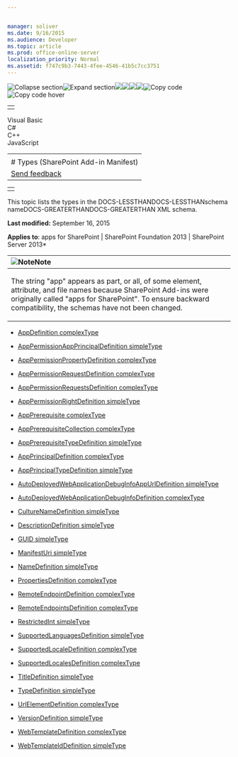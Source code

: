 ```yaml
---


manager: soliver
ms.date: 9/16/2015
ms.audience: Developer
ms.topic: article
ms.prod: office-online-server
localization_priority: Normal
ms.assetid: f747c9b3-7443-4fee-4546-41b5c7cc3751
---
```


![Collapse
section](../icons/collapse_all.gif "Collapse section")![Expand
section](../icons/expand_all.gif "Expand section")![](../icons/collapse_all.gif)![](../icons/expand_all.gif)![](../icons/dropdown.gif)![](../icons/dropdownHover.gif)![Copy
code](../icons/copycode.gif "Copy code")![Copy code
hover](../icons/copycodeHighlight.gif "Copy code hover")
<table>
<tbody>
<tr class="odd">
<td align="left"></td>
</tr>
</tbody>
</table>

Visual Basic  
C\#  
C++  
JavaScript  

<table>
<tbody>
<tr class="odd">
<td align="left"><span id="runningHeaderText"></span></td>
</tr>
<tr class="even">
<td align="left"># Types (SharePoint Add-in Manifest)</td>
</tr>
<tr class="odd">
<td align="left"><span id="headfeedbackarea" class="feedbackhead"><a href="javascript:SubmitFeedback(&#39;docthis@Microsoft.com&#39;,&#39;&#39;,&#39;&#39;,&#39;&#39;,&#39;1.0.18082.1225&#39;,&#39;%0\dThank%20you%20for%20your%20feedback.%20The%20developer%20writing%20teams%20use%20your%20feedback%20to%20improve%20documentation.%20While%20we%20are%20reviewing%20your%20feedback,%20we%20may%20send%20you%20e-mail%20to%20ask%20for%20clarification%20or%20feedback%20on%20a%20solution.%20We%20do%20not%20use%20your%20e-mail%20address%20for%20any%20other%20purpose%20and%20we%20delete%20it%20after%20we%20finish%20our%20review.%0\AFor%20further%20information%20about%20the%20privacy%20policies%20of%20Microsoft,%20please%20see%20http://privacy.microsoft.com/en-us/default.aspx.%0\A%0\d&#39;,&#39;Customer%20feedback&#39;);">Send feedback</a></span></td>
</tr>
</tbody>
</table>

<table>
<colgroup>
<col width="100%" />
</colgroup>
<tbody>
<tr class="odd">
<td align="left"></td>
</tr>
</tbody>
</table>

This topic lists the types in the DOCS-LESSTHANDOCS-LESSTHANschema
nameDOCS-GREATERTHANDOCS-GREATERTHAN XML schema.

**Last modified:** September 16, 2015

**Applies to**: apps for SharePoint | SharePoint Foundation 2013 |
SharePoint Server 2013*

<table>
<colgroup>
<col width="100%" />
</colgroup>
<thead>
<tr class="header">
<th align="left"><img src="../icons/alert_note.gif" title="Note" alt="Note" /><strong>Note</strong></th>
</tr>
</thead>
<tbody>
<tr class="odd">
<td align="left"><p>The string &quot;app&quot; appears as part, or all, of some element, attribute, and file names because SharePoint Add-ins were originally called &quot;apps for SharePoint&quot;. To ensure backward compatibility, the schemas have not been changed.</p></td>
</tr>
</tbody>
</table>

-   [AppDefinition
    complexType](appdefinition-complextype-sharepoint-add-in-manifest.htm)

-   [AppPermissionAppPrincipalDefinition
    simpleType](apppermissionappprincipaldefinition-simpletype-sharepoint-add-in-manifest.htm)

-   [AppPermissionPropertyDefinition
    complexType](apppermissionpropertydefinition-complextype-sharepoint-add-in-manifest.htm)

-   [AppPermissionRequestDefinition
    complexType](apppermissionrequestdefinition-complextype-sharepoint-add-in-manifest.htm)

-   [AppPermissionRequestsDefinition
    complexType](apppermissionrequestsdefinition-complextype-sharepoint-add-in-manifest.htm)

-   [AppPermissionRightDefinition
    simpleType](apppermissionrightdefinition-simpletype-sharepoint-add-in-manifest.htm)

-   [AppPrerequisite
    complexType](appprerequisite-complextype-sharepoint-add-in-manifest.htm)

-   [AppPrerequisiteCollection
    complexType](appprerequisitecollection-complextype-sharepoint-add-in-manifest.htm)

-   [AppPrerequisiteTypeDefinition
    simpleType](appprerequisitetypedefinition-simpletype-sharepoint-add-in-manifest.htm)

-   [AppPrincipalDefinition
    complexType](appprincipaldefinition-complextype-sharepoint-add-in-manifest.htm)

-   [AppPrincipalTypeDefinition
    simpleType](appprincipaltypedefinition-simpletype-sharepoint-add-in-manifest.htm)

-   [AutoDeployedWebApplicationDebugInfoAppUrlDefinition
    simpleType](autodeployedwebapplicationdebuginfoappurldefinition-simpletype-sharepoint-add-in.htm)

-   [AutoDeployedWebApplicationDebugInfoDefinition
    complexType](autodeployedwebapplicationdebuginfodefinition-complextype-sharepoint-add-in-mani.htm)

-   [CultureNameDefinition
    simpleType](culturenamedefinition-simpletype-sharepoint-add-in-manifest.htm)

-   [DescriptionDefinition
    simpleType](descriptiondefinition-simpletype-sharepoint-add-in-manifest.htm)

-   [GUID simpleType](guid-simpletype-sharepoint-add-in-manifest.htm)

-   [ManifestUri simpleType](manifesturi-simpletype-sharepoint-add-in-manifest.htm)

-   [NameDefinition
    simpleType](namedefinition-simpletype-sharepoint-add-in-manifest.htm)

-   [PropertiesDefinition
    complexType](propertiesdefinition-complextype-sharepoint-add-in-manifest.htm)

-   [RemoteEndpointDefinition
    complexType](remoteendpointdefinition-complextype-sharepoint-add-in-manifest.htm)

-   [RemoteEndpointsDefinition
    complexType](remoteendpointsdefinition-complextype-sharepoint-add-in-manifest.htm)

-   [RestrictedInt simpleType](restrictedint-simpletype-sharepoint-add-in-manifest.htm)

-   [SupportedLanguagesDefinition
    simpleType](supportedlanguagesdefinition-simpletype-sharepoint-add-in-manifest.htm)

-   [SupportedLocaleDefinition
    complexType](supportedlocaledefinition-complextype-sharepoint-add-in-manifest.htm)

-   [SupportedLocalesDefinition
    complexType](supportedlocalesdefinition-complextype-sharepoint-add-in-manifest.htm)

-   [TitleDefinition
    simpleType](titledefinition-simpletype-sharepoint-add-in-manifest.htm)

-   [TypeDefinition
    simpleType](typedefinition-simpletype-sharepoint-add-in-manifest.htm)

-   [UrlElementDefinition
    complexType](urlelementdefinition-complextype-sharepoint-add-in-manifest.htm)

-   [VersionDefinition
    simpleType](versiondefinition-simpletype-sharepoint-add-in-manifest.htm)

-   [WebTemplateDefinition
    complexType](webtemplatedefinition-complextype-sharepoint-add-in-manifest.htm)

-   [WebTemplateIdDefinition
    simpleType](webtemplateiddefinition-simpletype-sharepoint-add-in-manifest.htm)








